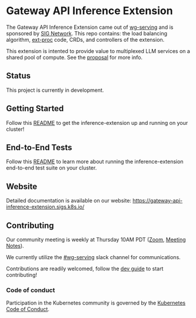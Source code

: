 # Gateway API Inference Extension 

The Gateway API Inference Extension came out of [wg-serving](https://github.com/kubernetes/community/tree/master/wg-serving) and is sponsored by [SIG Network](https://github.com/kubernetes/community/blob/master/sig-network/README.md#gateway-api-inference-extension). This repo contains: the load balancing algorithm, [ext-proc](https://www.envoyproxy.io/docs/envoy/latest/configuration/http/http_filters/ext_proc_filter) code, CRDs, and controllers of the extension.

This extension is intented to provide value to multiplexed LLM services on a shared pool of compute. See the [proposal](https://github.com/kubernetes-sigs/wg-serving/tree/main/proposals/012-llm-instance-gateway) for more info.

## Status

This project is currently in development. 

## Getting Started

Follow this [README](./pkg/README.md) to get the inference-extension up and running on your cluster!

## End-to-End Tests

Follow this [README](./test/e2e/README.md) to learn more about running the inference-extension end-to-end test suite on your cluster.

## Website

Detailed documentation is available on our website: https://gateway-api-inference-extension.sigs.k8s.io/

## Contributing

Our community meeting is weekly at Thursday 10AM PDT ([Zoom](https://zoom.us/j/9955436256?pwd=Z2FQWU1jeDZkVC9RRTN4TlZyZTBHZz09), [Meeting Notes](https://www.google.com/url?q=https://docs.google.com/document/d/1frfPE5L1sI3737rdQV04IcDGeOcGJj2ItjMg6z2SRH0/edit?usp%3Dsharing&sa=D&source=calendar&usd=2&usg=AOvVaw1pUVy7UN_2PMj8qJJcFm1U)).

We currently utilize the [#wg-serving](https://kubernetes.slack.com/?redir=%2Fmessages%2Fwg-serving) slack channel for communications.

Contributions are readily welcomed, follow the [dev guide](./docs/dev.md) to start contributing!

### Code of conduct

Participation in the Kubernetes community is governed by the [Kubernetes Code of Conduct](code-of-conduct.md).
